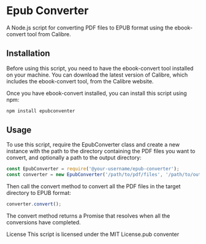 # Epub Converter
A Node.js script for converting PDF files to EPUB format using the ebook-convert tool from Calibre.

## Installation
Before using this script, you need to have the ebook-convert tool installed on your machine. You can download the latest version of Calibre, which includes the ebook-convert tool, from the Calibre website.

Once you have ebook-convert installed, you can install this script using npm:

```bash
npm install epubconventer
```

## Usage
To use this script, require the EpubConverter class and create a new instance with the path to the directory containing the PDF files you want to convert, and optionally a path to the output directory:

```javascript
const EpubConverter = require('@your-username/epub-converter');
const converter = new EpubConverter('/path/to/pdf/files', '/path/to/output/directory');
```
Then call the convert method to convert all the PDF files in the target directory to EPUB format:

```javascript
converter.convert();
```
The convert method returns a Promise that resolves when all the conversions have completed.

License
This script is licensed under the MIT License.pub conventer
